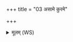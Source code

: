 +++
title = "03 असामे कुरमे"

+++
<details><summary>मूलम् (WS)</summary>

असामे कुरमे नैगुरस्य स्वसः ।  
अराते निर्ऋते अमते स्नुहिते ॥ ३ ॥
</details>